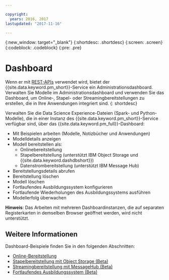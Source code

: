 ```yaml
---

copyright:
  years: 2016, 2017
lastupdated: "2017-11-16"

---
```


{:new_window: target="_blank"}
{:shortdesc: .shortdesc}
{:screen: .screen}
{:codeblock: .codeblock}
{:pre: .pre}

# Dashboard

Wenn er mit [REST-APIs](https://watson-ml-api.mybluemix.net/) verwendet wird, bietet der {{site.data.keyword.pm_short}}-Service ein Administrationsdashboard.
Verwalten Sie Modelle im Administrationsdashboard und verwenden Sie das Dashboard, um Online-, Stapel- oder Streamingbereitstellungen zu erstellen, die in Ihre Anwendungen integriert sind.
{: shortdesc}

Verwalten Sie die Data Science Experience-Dateien (Spark- und Python-Modelle),
die in einer Instanz des {{site.data.keyword.pm_short}}-Service verfügbar sind,
über das {{site.data.keyword.pm_full}}-Dashboard:

*  Mit Beispielen arbeiten (Modelle, Notizbücher und Anwendungen)
*  Modelldetails anzeigen
*  Modell bereitstellen als:
   *  Onlinebereitstellung
   *  Stapelbereitstellung (unterstützt IBM Object Storage und {{site.data.keyword.dashdbshort}})
   *  Datenstrombereitstellung (unterstützt IBM Message Hub)
*  Bereitstellungsdetails abrufen
*  Bereitstellung löschen
*  Modell löschen
*  Fortlaufendes Ausbildungssystem konfigurieren
*  Fortlaufende Wiederholungen des Ausbildungssystems ausführen
*  Modellerfolg überwachen

**Hinweis**: Das Arbeiten mit mehreren Dashboardinstanzen, die auf separaten Registerkarten in demselben Browser geöffnet werden, wird nicht unterstützt.

## Weitere Informationen

Dashboard-Beispiele finden Sie in den folgenden Abschnitten:

*  [Online-Bereitstellung](pm_service_ui_spark_online.html)
*  [Stapelbereitstellung mit Object Storage (Beta)](pm_service_ui_spark_batch.html)
*  [Streamingbereitstellung mit MessageHub (Beta)](pm_service_ui_spark_streaming.html)
*  [Fortlaufendes Ausbildungssystem (Beta)](pm_service_ui_spark_learning_system.html)

